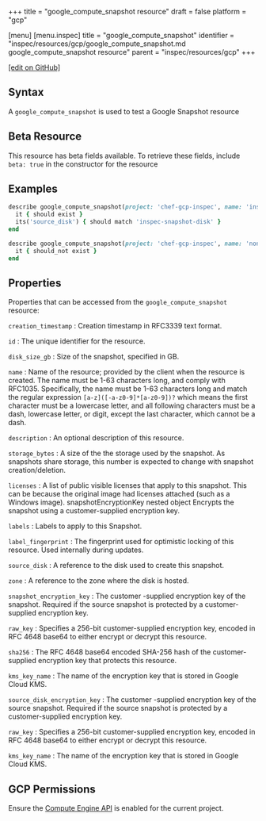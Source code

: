 +++
title = "google_compute_snapshot resource"
draft = false
platform = "gcp"

[menu]
  [menu.inspec]
    title = "google_compute_snapshot"
    identifier = "inspec/resources/gcp/google_compute_snapshot.md google_compute_snapshot resource"
    parent = "inspec/resources/gcp"
+++

[\[edit on GitHub\]](https://github.com/inspec/inspec-gcp/blob/master/docs/resources/google_compute_snapshot.md)

## Syntax

A `google_compute_snapshot` is used to test a Google Snapshot resource

## Beta Resource

This resource has beta fields available. To retrieve these fields, include `beta: true` in the constructor for the resource

## Examples

```ruby
describe google_compute_snapshot(project: 'chef-gcp-inspec', name: 'inspec-gcp-disk-snapshot') do
  it { should exist }
  its('source_disk') { should match 'inspec-snapshot-disk' }
end

describe google_compute_snapshot(project: 'chef-gcp-inspec', name: 'nonexistent') do
  it { should_not exist }
end
```

## Properties

Properties that can be accessed from the `google_compute_snapshot` resource:

`creation_timestamp`
: Creation timestamp in RFC3339 text format.

`id`
: The unique identifier for the resource.

`disk_size_gb`
: Size of the snapshot, specified in GB.

`name`
: Name of the resource; provided by the client when the resource is created. The name must be 1-63 characters long, and comply with RFC1035. Specifically, the name must be 1-63 characters long and match the regular expression `[a-z]([-a-z0-9]*[a-z0-9])?` which means the first character must be a lowercase letter, and all following characters must be a dash, lowercase letter, or digit, except the last character, which cannot be a dash.

`description`
: An optional description of this resource.

`storage_bytes`
: A size of the the storage used by the snapshot. As snapshots share storage, this number is expected to change with snapshot creation/deletion.

`licenses`
: A list of public visible licenses that apply to this snapshot. This can be because the original image had licenses attached (such as a Windows image). snapshotEncryptionKey nested object Encrypts the snapshot using a customer-supplied encryption key.

`labels`
: Labels to apply to this Snapshot.

`label_fingerprint`
: The fingerprint used for optimistic locking of this resource. Used internally during updates.

`source_disk`
: A reference to the disk used to create this snapshot.

`zone`
: A reference to the zone where the disk is hosted.

`snapshot_encryption_key`
: The customer
-supplied encryption key of the snapshot. Required if the source snapshot is protected by a customer-supplied encryption key.

`raw_key`
: Specifies a 256-bit customer-supplied encryption key, encoded in RFC 4648 base64 to either encrypt or decrypt this resource.

`sha256`
: The RFC 4648 base64 encoded SHA-256 hash of the customer-supplied encryption key that protects this resource.

`kms_key_name`
: The name of the encryption key that is stored in Google Cloud KMS.

`source_disk_encryption_key`
: The customer
-supplied encryption key of the source snapshot. Required if the source snapshot is protected by a customer-supplied encryption key.

`raw_key`
: Specifies a 256-bit customer-supplied encryption key, encoded in RFC 4648 base64 to either encrypt or decrypt this resource.

`kms_key_name`
: The name of the encryption key that is stored in Google Cloud KMS.

## GCP Permissions

Ensure the [Compute Engine API](https://console.cloud.google.com/apis/library/compute.googleapis.com/) is enabled for the current project.

